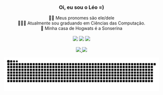 ### <div align="center"> Oi, eu sou o Léo =)</div>

<div align="center">
  🏳️‍🌈 Meus pronomes são ele/dele <br>
  👨🏾‍💻 Atualmente sou graduando em Ciências das Computação.<br>
  🐍 Minha casa de Hogwats é a Sonserina
</div>

<br>  
<div align="center">
  <a href="https://www.linkedin.com/in/le-moreira/" target="_blank"><img src="https://cdn-icons-png.flaticon.com/512/145/145807.png" height="30px" target="_blank" ></a>
  <a href="https://instagram.com/oi.leomoreira" target="_blank"><img src="https://cdn-icons-png.flaticon.com/512/1409/1409946.png" height="30px" target="_blank"></a>
  <a href = "mailto:leonardo.espindola.moreira@gmail.com"><img src="https://cdn-icons-png.flaticon.com/512/906/906312.png" height="30px" target="_blank"></a>
  
</div>

<br>  
<div align="center">
  <a href="https://github.com/HiLeomoreira">
  <img height="180em" src="https://github-readme-stats.vercel.app/api?username=HiLeomoreira&show_icons=true&theme=dark&include_all_commits=true&count_private=true"/>
  <img height="180em" src="https://github-readme-stats.vercel.app/api/top-langs/?HiLeomoreira=anuraghazra&layout=compact&theme=dark"/>
    
</div>
  
![Snake animation](https://github.com/HiLeomoreira/HiLeomoreira/blob/output/github-contribution-grid-snake.svg) 
